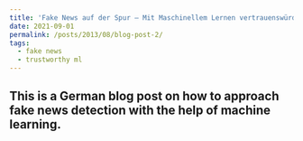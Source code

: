 ```yaml
---
title: 'Fake News auf der Spur – Mit Maschinellem Lernen vertrauenswürdige Informationen bereitstellen'
date: 2021-09-01
permalink: /posts/2013/08/blog-post-2/
tags:
  - fake news
  - trustworthy ml
---
```


This is a German blog post on how to approach fake news detection with the help of machine learning. 
------
